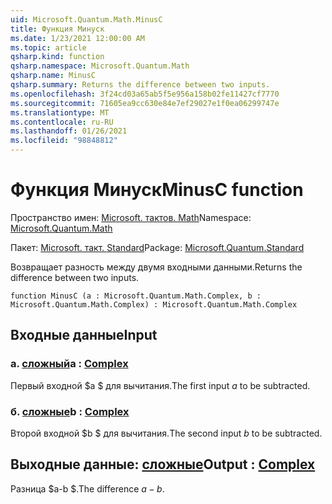 ```yaml
---
uid: Microsoft.Quantum.Math.MinusC
title: Функция Минуск
ms.date: 1/23/2021 12:00:00 AM
ms.topic: article
qsharp.kind: function
qsharp.namespace: Microsoft.Quantum.Math
qsharp.name: MinusC
qsharp.summary: Returns the difference between two inputs.
ms.openlocfilehash: 3f24cd03a65ab5f5e956a158b02fe11427cf7770
ms.sourcegitcommit: 71605ea9cc630e84e7ef29027e1f0ea06299747e
ms.translationtype: MT
ms.contentlocale: ru-RU
ms.lasthandoff: 01/26/2021
ms.locfileid: "98848812"
---
```

# <a name="minusc-function"></a><span data-ttu-id="adace-102">Функция Минуск</span><span class="sxs-lookup"><span data-stu-id="adace-102">MinusC function</span></span>

<span data-ttu-id="adace-103">Пространство имен: [Microsoft. тактов. Math](xref:Microsoft.Quantum.Math)</span><span class="sxs-lookup"><span data-stu-id="adace-103">Namespace: [Microsoft.Quantum.Math](xref:Microsoft.Quantum.Math)</span></span>

<span data-ttu-id="adace-104">Пакет: [Microsoft. такт. Standard](https://nuget.org/packages/Microsoft.Quantum.Standard)</span><span class="sxs-lookup"><span data-stu-id="adace-104">Package: [Microsoft.Quantum.Standard](https://nuget.org/packages/Microsoft.Quantum.Standard)</span></span>


<span data-ttu-id="adace-105">Возвращает разность между двумя входными данными.</span><span class="sxs-lookup"><span data-stu-id="adace-105">Returns the difference between two inputs.</span></span>

```qsharp
function MinusC (a : Microsoft.Quantum.Math.Complex, b : Microsoft.Quantum.Math.Complex) : Microsoft.Quantum.Math.Complex
```


## <a name="input"></a><span data-ttu-id="adace-106">Входные данные</span><span class="sxs-lookup"><span data-stu-id="adace-106">Input</span></span>

### <a name="a--complex"></a><span data-ttu-id="adace-107">а. [сложный](xref:Microsoft.Quantum.Math.Complex)</span><span class="sxs-lookup"><span data-stu-id="adace-107">a : [Complex](xref:Microsoft.Quantum.Math.Complex)</span></span>

<span data-ttu-id="adace-108">Первый входной $a $ для вычитания.</span><span class="sxs-lookup"><span data-stu-id="adace-108">The first input $a$ to be subtracted.</span></span>


### <a name="b--complex"></a><span data-ttu-id="adace-109">б. [сложные](xref:Microsoft.Quantum.Math.Complex)</span><span class="sxs-lookup"><span data-stu-id="adace-109">b : [Complex](xref:Microsoft.Quantum.Math.Complex)</span></span>

<span data-ttu-id="adace-110">Второй входной $b $ для вычитания.</span><span class="sxs-lookup"><span data-stu-id="adace-110">The second input $b$ to be subtracted.</span></span>



## <a name="output--complex"></a><span data-ttu-id="adace-111">Выходные данные: [сложные](xref:Microsoft.Quantum.Math.Complex)</span><span class="sxs-lookup"><span data-stu-id="adace-111">Output : [Complex](xref:Microsoft.Quantum.Math.Complex)</span></span>

<span data-ttu-id="adace-112">Разница $a-b $.</span><span class="sxs-lookup"><span data-stu-id="adace-112">The difference $a - b$.</span></span>